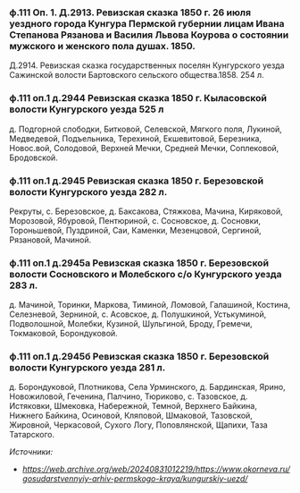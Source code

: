 ### ф.111 Оп. 1. Д.2913. Ревизская сказка 1850 г. 26 июля уездного города Кунгура Пермской губернии лицам Ивана Степанова Рязанова и Василия Львова Коурова о состоянии мужского и женского пола душах. 1850.

Д.2914. Ревизская сказка государственных поселян Кунгурского уезда Сажинской волости Бартовского сельского общества.1858. 254 л.

### ф.111 оп.1 д.2944 Ревизская сказка 1850 г. Кыласовской волости Кунгурского уезда 525 л

д. Подгорной слободки, Битковой, Селевской, Мягкого поля, Лукиной, Медведевой, Подъельника, Терехиной, Екшевитовой, Березника, Новос.вой, Солодовой, Верхней Мечки, Средней Мечки, Соплековой, Бродовской.

### ф.111 оп.1 д.2945 Ревизская сказка 1850 г. Березовской волости Кунгурского уезда 282 л.

Рекруты, с. Березовское, д. Баксакова, Стяжкова, Мачина, Киряковой, Морозовой, Ябуровой, Пентюриной, с. Сосновское, д. Сосновки, Тороньшевой, Пуздриной, Саи, Каменки, Мезенцовой, Сергиной, Рязановой, Мачиной.

### ф.111 оп.1 д.2945а Ревизская сказка 1850 г. Березовской волости Сосновского и Молебского с/о Кунгурского уезда 283 л.

д. Мачиной, Торинки, Маркова, Тиминой, Ломовой, Галашиной, Костина, Селезневой, Зерниной, с. Асовское, д. Полушкиной, Устькуминой, Подволошной, Молебки, Кузиной, Шульгиной, Броду, Гремечи, Токмаковой, Борондуковой.

### ф.111 оп.1 д.2945б Ревизская сказка 1850 г. Березовской волости Кунгурского уезда 281 л.

д. Борондуковой, Плотникова, Села Урминского, д. Бардинская, Ярино, Новожиловой, Геченина, Палчино, Тюриково, с. Тазовское, д. Истяковки, Шмековка, Набережной, Темной, Верхнего Байкина, Нижнего Байкина, Осиновой, Кляповой, Шмаковой, Тазовской, Жировной, Черкасовой, Сухого Логу, Поповлянской, Щапихи, Таза Татарского.

_Источники:_

* _https://web.archive.org/web/20240831012219/https://www.okorneva.ru/gosudarstvennyiy-arhiv-permskogo-kraya/kungurskiy-uezd/_